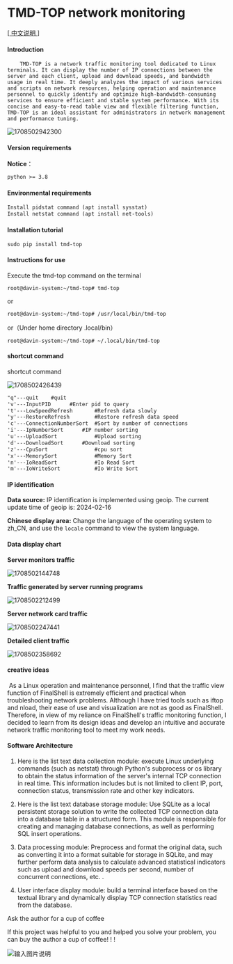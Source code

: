 #  TMD-TOP network monitoring 

[[ 中文说明 ](/README.md)]

####  Introduction

 		TMD-TOP is a network traffic monitoring tool dedicated to Linux terminals. It can display the number of IP connections between the server and each client, upload and download speeds, and bandwidth usage in real time. It deeply analyzes the impact of various services and scripts on network resources, helping operation and maintenance personnel to quickly identify and optimize high-bandwidth-consuming services to ensure efficient and stable system performance. With its concise and easy-to-read table view and flexible filtering function, TMD-TOP is an ideal assistant for administrators in network management and performance tuning.

![1708502942300](image/1708502942300.png)

#### Version requirements

**Notice**：

```txt
python >= 3.8
```

#### Environmental requirements

```txt
Install pidstat command (apt install sysstat)
Install netstat command (apt install net-tools)
```

#### Installation tutorial

```shell
sudo pip install tmd-top
```

#### Instructions for use

Execute the tmd-top command on the terminal

```shell
root@davin-system:~/tmd-top# tmd-top
```

or

```shell
root@davin-system:~/tmd-top# /usr/local/bin/tmd-top
```

or（Under home directory .local/bin）

```shell
root@davin-system:~/tmd-top# ~/.local/bin/tmd-top
```



#### shortcut command

shortcut command

![1708502426439](image/1708502426439.png)

```txt
"q"---quit    #quit
'v'---InputPID		#Enter pid to query
't'---LowSpeedRefresh		#Refresh data slowly
'y'---RestoreRefresh		#Restore refresh data speed
'c'---ConnectionNumberSort	#Sort by number of connections
'i'---IpNumberSort		#IP number sorting
'u'---UploadSort			#Upload sorting
'd'---DownloadSort 		#Download sorting
'z'---CpuSort				#cpu sort
'x'---MemorySort			#Memory Sort
'n'---IoReadSort			#Io Read Sort
'm'---IoWriteSort			#Io Write Sort
```



#### IP identification

**Data source:** IP identification is implemented using geoip. The current update time of geoip is: 2024-02-16

**Chinese display area:** Change the language of the operating system to zh_CN, and use the `locale` command to view the system language.



#### Data display chart

**Server monitors traffic**

![1708502144748](image/1708502144748.png)

**Traffic generated by server running programs**

![1708502212499](image/1708502212499.png)

**Server network card traffic**

![1708502247441](image/1708502247441.png)

**Detailed client traffic**

![1708502358692](image/1708502358692.png)

#### creative ideas

​    As a Linux operation and maintenance personnel, I find that the traffic view function of FinalShell is extremely efficient and practical when troubleshooting network problems. Although I have tried tools such as iftop and nload, their ease of use and visualization are not as good as FinalShell. Therefore, in view of my reliance on FinalShell's traffic monitoring function, I decided to learn from its design ideas and develop an intuitive and accurate network traffic monitoring tool to meet my work needs.

#### Software Architecture
1. Here is the list text data collection module: execute Linux underlying commands (such as netstat) through Python's subprocess or os library to obtain the status information of the server's internal TCP connection in real time. This information includes but is not limited to client IP, port, connection status, transmission rate and other key indicators.
2. Here is the list text database storage module: Use SQLite as a local persistent storage solution to write the collected TCP connection data into a database table in a structured form. This module is responsible for creating and managing database connections, as well as performing SQL insert operations.

3. Data processing module: Preprocess and format the original data, such as converting it into a format suitable for storage in SQLite, and may further perform data analysis to calculate advanced statistical indicators such as upload and download speeds per second, number of concurrent connections, etc. .

4. User interface display module: build a terminal interface based on the textual library and dynamically display TCP connection statistics read from the database.



Ask the author for a cup of coffee

If this project was helpful to you and helped you solve your problem, you can buy the author a cup of coffee! ! !

![输入图片说明](image/4.jpg)